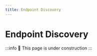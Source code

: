 ```yaml
---
title: Endpoint Discovery
---
```


# Endpoint Discovery

:::info
🚧 This page is under construction
:::
